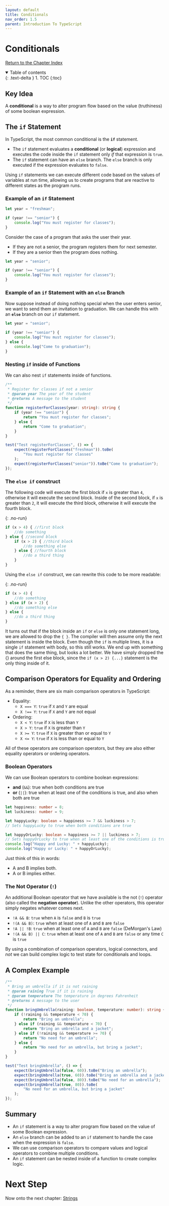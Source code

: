 ```yaml
---
layout: default
title: Conditionals
nav_order: 1.5
parent: Introduction To TypeScript
---
```


# Conditionals

[Return to the Chapter Index](index.md)

<details open markdown="block">
  <summary>
    Table of contents
  </summary>
  {: .text-delta }
1. TOC
{:toc}
</details>

## Key Idea

A **conditional** is a way to alter program flow based on the value (truthiness) of some boolean expression.

## The `if` Statement

In TypeScript, the most common conditional is the **`if`** statement.

-   The `if` statement evaluates a **conditional** (or **logical**) expression and executes the code inside the `if` statement only _if_ that expression is `true`.
-   The `if` statement can have an `else` branch. The `else` branch is only executed if the expression evaluates to `false`.

Using `if` statements we can execute different code based on the values of variables at run time, allowing us to create programs that are reactive to different states as the program runs.

### Example of an `if` Statement

```typescript
let year = "freshman";

if (year !== "senior") {
    console.log("You must register for classes");
}
```

Consider the case of a program that asks the user their year.

-   If they are not a senior, the program registers them for next semester.
-   If they are a senior then the program does nothing.

```typescript
let year = "senior";

if (year !== "senior") {
    console.log("You must register for classes");
}
```

### Example of an `if` Statement with an `else` Branch

Now suppose instead of doing nothing special when the user enters senior, we want to send them an invitation to graduation.
We can handle this with an **`else`** branch on our `if` statement.

```typescript
let year = "senior";

if (year !== "senior") {
    console.log("You must register for classes");
} else {
    console.log("Come to graduation");
}
```

### Nesting `if` inside of Functions

We can also nest `if` statements inside of functions.

```typescript
/**
 * Register for classes if not a senior
 * @param year The year of the student
 * @returns A message to the student
 */
function registerForClasses(year: string): string {
    if (year !== "senior") {
        return "You must register for classes";
    } else {
        return "Come to graduation";
    }
}

test("Test registerForClasses", () => {
    expect(registerForClasses("freshman")).toBe(
        "You must register for classes"
    );
    expect(registerForClasses("senior")).toBe("Come to graduation");
});
```

### The `else if` construct

The following code will execute the first block if `x` is greater than `4`, otherwise it will execute the second block. Inside of the second block, if `x` is greater than `2`, it will execute the third block, otherwise it will execute the fourth block.

{: .no-run}

```typescript
if (x > 4) { //first block
    //do something 
} else { //second block
    if (x > 2) { //third block
        //do something else
    } else { //fourth block
        //do a third thing
    }
}
```

Using the `else if` construct, we can rewrite this code to be more readable:

{: .no-run}

```typescript
if (x > 4) {
    //do something
} else if (x > 2) {
    //do something else
} else {
    //do a third thing
}
```

It turns out that if the block inside an `if` or `else` is only one statement long, we are allowed to drop the `{ }`. The compiler will then assume only the next statement is inside the block. Even though the `if` is multiple lines, it is a single `if` statement with body, so this still works.
We end up with something that does the same thing, but looks a lot better.
We have simply dropped the {} around the first else block, since the `if (x > 2) {...}` statement is the only thing inside of it.

## Comparison Operators for Equality and Ordering

As a reminder, there are six main comparison operators in TypeScript:

-   Equality:
    -   `X === Y`: `true` if `X` and `Y` are equal
    -   `X !== Y`: `true` if `X` and `Y` are not equal
-   Ordering:
    -   `X < Y`: `true` if `X` is less than `Y`
    -   `X > Y`: `true` if `X` is greater than `Y`
    -   `X >= Y`: `true` if `X` is greater than or equal to `Y`
    -   `X <= Y`: `true` if `X` is less than or equal to `Y`

All of these operators are comparison operators, but they are also either equality operators or ordering operators.

### Boolean Operators

We can use Boolean operators to combine boolean expressions:

-   **and** (`&&`): true when both conditions are true
-   **or** (`||`): true when at least one of the conditions is true, and also when both are true

```typescript
let happiness: number = 8;
let luckiness: number = 9;

let happyLucky: boolean = happiness >= 7 && luckiness > 7;
// Sets happyLucky to true when both conditions are true

let happyOrLucky: boolean = happiness >= 7 || luckiness > 7;
// Sets happyOrLucky to true when at least one of the conditions is true
console.log("Happy and Lucky: " + happyLucky);
console.log("Happy or Lucky: " + happyOrLucky);
```

Just think of this in words:

-   A and B implies both.
-   A or B implies either.

### The Not Operator (`!`)

An additional Boolean operator that we have available is the not (`!`) operator (also called the **negation operator**).
Unlike the other operators, this operator simply negates whatever comes next.

-   `!A && B`: `true` when `A` is `false` and `B` is `true`
-   `!(A && B)`: `true` when at least one of `A` and `B` are `false`
-   `!A || !B`: `true` when at least one of `A` and `B` are `false` (DeMorgan's Law)
-   `!(A && B) || C`: `true` when at least one of `A` and `B` are `false` or any time `C` is `true`

By using a combination of comparison operators, logical connectors, and *not* we can build complex logic to test state for conditionals and loops.

## A Complex Example

```typescript
/**
 * Bring an umbrella if it is not raining
 * @param raining True if it is raining
 * @param temperature The temperature in degrees Fahrenheit
 * @returns A message to the user
 */
function bringUmbrella(raining: boolean, temperature: number): string {
    if (!raining && temperature < 70) {
        return "Bring an umbrella";
    } else if (raining && temperature < 70) {
        return "Bring an umbrella and a jacket";
    } else if (!raining && temperature >= 70) {
        return "No need for an umbrella";
    } else {
        return "No need for an umbrella, but bring a jacket";
    }
}

test("Test bringUmbrella", () => {
    expect(bringUmbrella(false, 60)).toBe("Bring an umbrella");
    expect(bringUmbrella(true, 60)).toBe("Bring an umbrella and a jacket");
    expect(bringUmbrella(false, 80)).toBe("No need for an umbrella");
    expect(bringUmbrella(true, 80)).toBe(
        "No need for an umbrella, but bring a jacket"
    );
});
```

## Summary

-   An `if` statement is a way to alter program flow based on the value of some Boolean expression.
-   An `else` branch can be added to an `if` statement to handle the case when the expression is `false`.
-   We can use comparison operators to compare values and logical operators to combine multiple conditions.
-   An `if` statement can be nested inside of a function to create complex logic.

# Next Step

Now onto the next chapter: [Strings](../1-typescript/strings.md)
